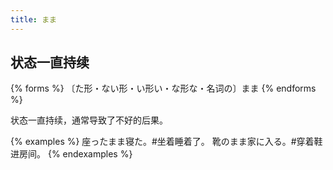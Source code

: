 ```yaml
---
title: まま
---
```


## 状态一直持续

{% forms %}
〔た形・ない形・い形い・な形な・名词の〕まま
{% endforms %}

状态一直持续，通常导致了不好的后果。

{% examples %}
座ったまま寝た。#坐着睡着了。
靴のまま家に入る。#穿着鞋进房间。
{% endexamples %}
